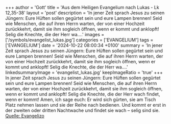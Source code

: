 +++
author = 'Gott'
title = 'Aus dem Heiligen Evangelium nach Lukas - Lk 12,35-38'
layout = 'post'
description = 'In jener Zeit sprach Jesus zu seinen Jüngern: Eure Hüften sollen gegürtet sein und eure Lampen brennen! Seid wie Menschen, die auf ihren Herrn warten, der von einer Hochzeit zurückkehrt, damit sie ihm sogleich öffnen, wenn er kommt und anklopft! Selig die Knechte, die der Herr wa....'
images = ['/symbols/evangelist_lukas.jpg']
categories = ['EVANGELIUM']
tags = ['EVANGELIUM']
date = '2024-10-22 08:00:34 +0100'
summary = 'In jener Zeit sprach Jesus zu seinen Jüngern: Eure Hüften sollen gegürtet sein und eure Lampen brennen! Seid wie Menschen, die auf ihren Herrn warten, der von einer Hochzeit zurückkehrt, damit sie ihm sogleich öffnen, wenn er kommt und anklopft! Selig die Knechte, die der Herr wa....'
linkedsummaryImage = 'evangelist_lukas.jpg'
keepImageRatio = 'true'
+++
In jener Zeit sprach Jesus zu seinen Jüngern: Eure Hüften sollen gegürtet sein und eure Lampen brennen!
Seid wie Menschen, die auf ihren Herrn warten, der von einer Hochzeit zurückkehrt, damit sie ihm sogleich öffnen, wenn er kommt und anklopft!
Selig die Knechte, die der Herr wach findet, wenn er kommt! Amen, ich sage euch: Er wird sich gürten, sie am Tisch Platz nehmen lassen und sie der Reihe nach bedienen.<!--more-->
Und kommt er erst in der zweiten oder dritten Nachtwache und findet sie wach – selig sind sie.<br> [Quelle: Evangelizo](https://evangeliumtagfuertag.org/DE/gospel)